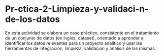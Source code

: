 # Pr-ctica-2-Limpieza-y-validaci-n-de-los-datos
En esta actividad se elabora un caso práctico, consistente en el tratamiento de un conjunto de datos (en inglés, dataset), orientado a aprender a identificar los datos relevantes para un proyecto analítico y usar las herramientas de integración, limpieza, validación y análisis de las mismas.

